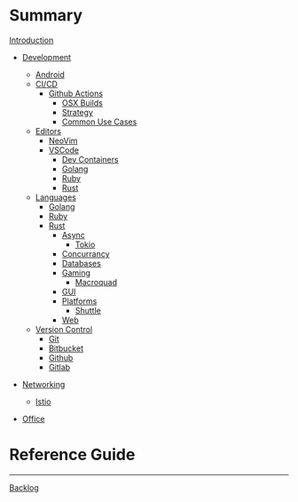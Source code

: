 # Summary

[Introduction](README.md)

- [Development](development/README.md)
  - [Android](development/android/README.md)
  - [CI/CD](development/cicd/README.md)
    - [Github Actions](development/cicd/github_actions/README.md)
      - [OSX Builds](development/cicd/github_actions/osx_builds.md)
      - [Strategy](development/cicd/github_actions/strategy.md)
      - [Common Use Cases](development/cicd/github_actions/common_use_cases.md)
  - [Editors](development/editors/README.md)
    - [NeoVim](development/editors/neovim/README.md)
    - [VSCode](development/editors/vscode/README.md)
      - [Dev Containers](development/editors/vscode/dev_containers/README.md)
      - [Golang](development/editors/vscode/golang/README.md)
      - [Ruby](development/editors/vscode/ruby/README.md)
      - [Rust](development/editors/vscode/rust/README.md)
  - [Languages](development/languages/README.md)
    - [Golang](development/languages/golang/README.md)
    - [Ruby](development/languages/ruby/README.md)
    - [Rust](development/languages/rust/README.md)
      - [Async](development/languages/rust/async/README.md)
        - [Tokio](development/languages/rust/async/tokio/README.md)
      - [Concurrancy](development/languages/rust/concurrancy/README.md)
      - [Databases](development/languages/rust/databases/README.md)
      - [Gaming](development/languages/rust/gaming/README.md)
        - [Macroquad](development/languages/rust/gaming/macroquad/README.md)
      - [GUI](development/languages/rust/gui/README.md)
      - [Platforms](development/languages/rust/platforms/README.md)
        - [Shuttle](development/languages/rust/platforms/shuttle/README.md)
      - [Web](development/languages/rust/web/README.md)
  - [Version Control](development/version_control/README.md)
    - [Git](development/version_control/git/README.md)
    - [Bitbucket](development/version_control/bitbucket/README.md)
    - [Github](development/version_control/github/README.md)
    - [Gitlab](development/version_control/gitlab/README.md)

- [Networking](networking/README.md)
  - [Istio](networking/istio/README.md)

- [Office](office/README.md)

# Reference Guide

--------
[Backlog]()

<!-- 
vim: ts=2:sw=2:sts=2
-->
